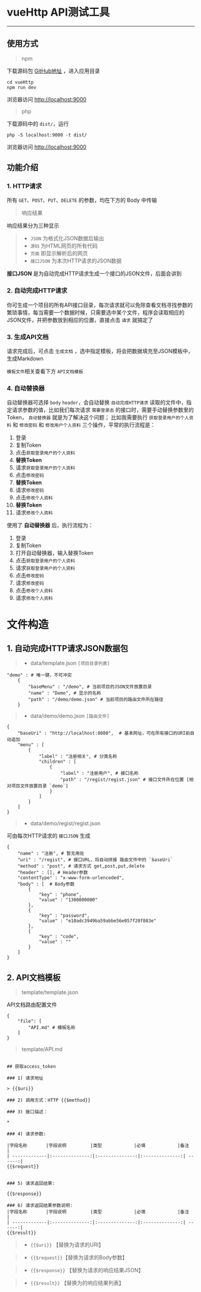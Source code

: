 # vueHttp API测试工具

-------

## 使用方式

> npm 

下载源码包 [GitHub地址][1] ，进入应用目录

```
cd vueHttp
npm run dev
```

浏览器访问 [http://localhost:9000][2]

> php

下载源码中的 `dist/`，运行

```
php -S localhost:9000 -t dist/
```

浏览器访问 [http://localhost:9000][2]


## 功能介绍

### 1. HTTP请求

所有 `GET`、`POST`、`PUT`、`DELETE` 的参数，均在下方的 Body 中传输

> 响应结果

响应结果分为三种显示

> * `JSON` 为格式化JSON数据后输出
> * `源码` 为HTML网页的所有代码
> * `页面` 即显示解析后的网页
> * `接口JSON` 为本次HTTP请求的JSON数据

**接口JSON** 是为自动完成HTTP请求生成一个接口的JSON文件，后面会讲到
 
### 2. 自动完成HTTP请求

你可生成一个项目的所有API接口目录，每次请求就可以免除查看文档寻找参数的繁琐事情，每当需要一个数据时候，只需要选中某个文件，程序会读取相应的JSON文件，并把参数放到相应的位置，直接点击 `请求` 就搞定了

### 3. 生成API文档

请求完成后，可点击 `生成文档` ，选中指定模板，将会把数据填充至JSON模板中，生成Markdown

`模板文件`相关查看下方 `API文档模板`

### 4. 自动替换器

自动替换器可选择 `body` `header`，会自动替换 `自动完成HTTP请求` 读取的文件中，指定请求参数的值，比如我们每次请求 `需要登录态` 的接口时，需要手动替换参数里的Token， `自动替换器` 就是为了解决这个问题；
比如我需要执行 `获取登录用户的个人资料` 和 `修改密码` 和 `修改用户个人资料` 三个操作，平常的执行流程是： 

1. 登录
2. 复制Token
3. 点击`获取登录用户的个人资料`
4. **替换Token**
5. 请求`获取登录用户的个人资料`
6. 点击`修改密码`
7. **替换Token**
8. 请求`修改密码`
9. 点击`修改个人资料`
10. **替换Token**
11. 请求`修改个人资料`

使用了 **自动替换器** 后，执行流程为：

1. 登录
2. 复制Token 
3. 打开自动替换器，输入替换Token 
4. 点击`获取登录用户的个人资料`
5. 请求`获取登录用户的个人资料`
6. 点击`修改密码`
7. 请求`修改密码`
8. 点击`修改个人资料`
9. 请求`修改个人资料`

# 文件构造

## 1. 自动完成HTTP请求JSON数据包

> * data/template.json `[项目目录列表]`

```
"demo" : # 唯一键，不可冲突
    {
        "baseMenu" : "/demo", # 当前项目的JSON文件放置目录
        "name" : "Demo", # 显示的名称
        "path" : "/demo/demo.json" # 当前项目的路由文件所在路径
    }
```

> * data/demo/demo.json `[路由文件]`

```
{
    "baseUri" : "http://localhost:8080",  # 基本网址，可在所有接口的URI前自动追加
    "menu" : [
        {
            "label" : "注册相关", # 分类名称
            "children" : [
                {
                    "label" : "注册用户", # 接口名称
                    "path" : "/regist/regist.json" # 接口文件所在位置 [相对项目文件放置目录 `demo`]
                }
            ]
        }
    ]
}
```

> * data/demo/regist/regist.json

可由每次HTTP请求的 `接口JSON` 生成

```
{
    "name" : "注册", # 暂无用处
    "uri" : "/regist", # 接口URL，将自动拼接 路由文件中的 `baseUri`
    "method" : "post", # 请求方式 get,post,put,delete
    "header" : [], # Header参数
    "contentType" : "x-www-form-urlencoded",
    "body" : [  # Body参数
        {
            "key" : "phone",
            "value" : "1300000000"
        },
        {
            "key" : "password",
            "value" : "e10adc3949ba59abbe56e057f20f883e"
        },
        {
            "key" : "code",
            "value" : ""
        }
    ]
}
```

## 2. API文档模板

> template/template.json

API文档路由配置文件

```
{
    "file": [
        "API.md" # 模板名称
    ]
}
```

> template/API.md
```

## 获取access_token

### 1) 请求地址

> {{$uri}}

### 2) 调用方式：HTTP {{$method}}

### 3) 接口描述：

* 

### 4) 请求参数:

|字段名称       |字段说明         |类型            |必填            |备注     |
| -------------|:--------------:|:--------------:|:--------------:| ------:|
{{$request}}


### 5) 请求返回结果:

{{$response}}

### 6) 请求返回结果参数说明:
|字段名称       |字段说明         |类型            |必填            |备注     |
| -------------|:--------------:|:--------------:|:--------------:| ------:|
{{$result}}

```


> * `{{$uri}}` 【替换为请求的URI】

> * `{{$request}}`【替换为请求的Body参数】

> * `{{$response}}` 【替换为请求的响应结果JSON】

> * `{{$result}}` 【替换为的响应结果列表】





  [1]: https://github.com/cxzfb/vueHttp
  [2]: http://localhost:9000